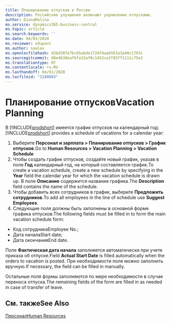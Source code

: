 ```yaml
---
title: Планирование отпусков в России
description: Российские улучшения включают управление отпусками.
author: DianaMalina
ms.service: dynamics365-business-central
ms.topic: article
ms.search.keywords: ''
ms.date: 04/01/2020
ms.reviewer: edupont
ms.author: soalex
ms.openlocfilehash: d2bd307e7bcb5abde172d74aab563a3a40c1793c
ms.sourcegitcommit: 88e4b30eaf6fa32af0c1452ce2f85ff1111c75e2
ms.translationtype: HT
ms.contentlocale: ru-RU
ms.lasthandoff: 04/01/2020
ms.locfileid: "3180983"
---
```

# <a name="vacation-planning"></a><span data-ttu-id="ce149-103">Планирование отпусков</span><span class="sxs-lookup"><span data-stu-id="ce149-103">Vacation Planning</span></span>

<span data-ttu-id="ce149-104">В [!INCLUDE[prodshort](../../includes/prodshort.md)] имеется график отпусков на календарный год:</span><span class="sxs-lookup"><span data-stu-id="ce149-104">[!INCLUDE[prodshort](../../includes/prodshort.md)] provides a schedule of vacations for a calendar year:</span></span>

1. <span data-ttu-id="ce149-105">Выберите **Персонал и зарплата > Планирование отпусков > График отпусков**.</span><span class="sxs-lookup"><span data-stu-id="ce149-105">Go to **Human Resources > Vacation Planning > Vacation Schedule**</span></span>
2. <span data-ttu-id="ce149-106">Чтобы создать график отпусков, создайте новый график, указав в поле **Год** календарный год, на который составляется график.</span><span class="sxs-lookup"><span data-stu-id="ce149-106">To create a vacation schedule, create a new schedule by specifying in the **Year** field the calendar year for which the vacation schedule is drawn up.</span></span> <span data-ttu-id="ce149-107">В поле **Описание** содержится название графика.</span><span class="sxs-lookup"><span data-stu-id="ce149-107">The **Description** field contains the name of the schedule.</span></span>
3. <span data-ttu-id="ce149-108">Чтобы добавить всех сотрудников в график, выберите **Предложить сотрудников**.</span><span class="sxs-lookup"><span data-stu-id="ce149-108">To add all employees in the line of schedule use **Suggest Employees**.</span></span>
4. <span data-ttu-id="ce149-109">Следующие поля должны быть заполнены в основной форме графика отпусков:</span><span class="sxs-lookup"><span data-stu-id="ce149-109">The following fields must be filled in to form the main vacation schedule form:</span></span>

- <span data-ttu-id="ce149-110">Код сотрудника</span><span class="sxs-lookup"><span data-stu-id="ce149-110">Employee No.;</span></span>
- <span data-ttu-id="ce149-111">Дата начала</span><span class="sxs-lookup"><span data-stu-id="ce149-111">Start date;</span></span>
- <span data-ttu-id="ce149-112">Дата окончания</span><span class="sxs-lookup"><span data-stu-id="ce149-112">End date.</span></span>

<span data-ttu-id="ce149-113">Поле **Фактическая дата начала** заполняется автоматически при учете приказа об отпуске.</span><span class="sxs-lookup"><span data-stu-id="ce149-113">Field **Actual Start Date** is filled automatically when the orders to vacation is posted.</span></span> <span data-ttu-id="ce149-114">При необходимости поле можно заполнить вручную.</span><span class="sxs-lookup"><span data-stu-id="ce149-114">If necessary, the field can be filled in manually.</span></span>

<span data-ttu-id="ce149-115">Остальные поля формы заполняются по мере необходимости в случае переноса отпуска.</span><span class="sxs-lookup"><span data-stu-id="ce149-115">The remaining fields of the form are filled in as needed in case of transfer of leave.</span></span>

## <a name="see-also"></a><span data-ttu-id="ce149-116">См. также</span><span class="sxs-lookup"><span data-stu-id="ce149-116">See Also</span></span>

[<span data-ttu-id="ce149-117">Персонал</span><span class="sxs-lookup"><span data-stu-id="ce149-117">Human Resources</span></span>](Human-Resources.md)  
